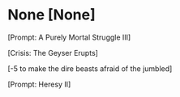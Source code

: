 # None [None]

[Prompt: A Purely Mortal Struggle III]

[Crisis: The Geyser Erupts]

[-5 to make the dire beasts afraid of the jumbled]

[Prompt: Heresy II]
